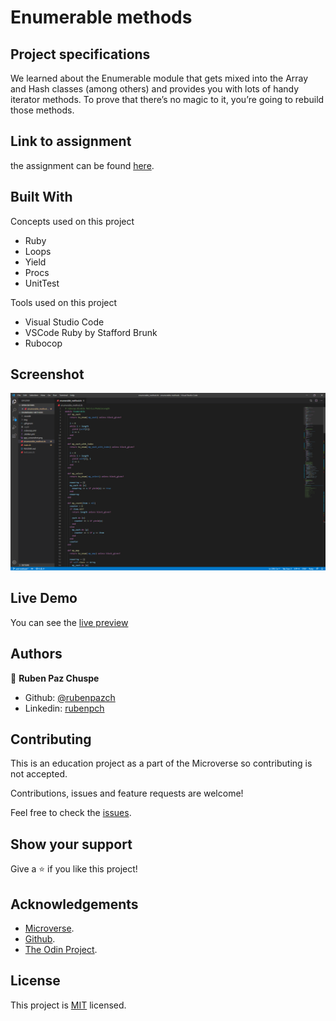 # Enumerable methods

## Project specifications

We learned about the Enumerable module that gets mixed into the Array and Hash classes (among others) and provides you with lots of handy iterator methods. To prove that there’s no magic to it, you’re going to rebuild those methods.


## Link to assignment

the assignment can be found  [here](https://www.theodinproject.com/courses/ruby-programming/lessons/advanced-building-blocks).

## Built With

Concepts used on this project

- Ruby
- Loops
- Yield
- Procs
- UnitTest

Tools used on this project

- Visual Studio Code
- VSCode Ruby by Stafford Brunk
- Rubocop


## Screenshot

![screenshot](./img/app_screenshot.png)

## Live Demo

You can see the [live preview](https://repl.it/@RubenPaz/enumerable-methods)


## Authors

👤 **Ruben Paz Chuspe**

- Github: [@rubenpazch](https://github.com/rubenpazch)
- Linkedin: [rubenpch](https://www.linkedin.com/in/rubenpch/)


## Contributing

This is an education project as a part of the Microverse so contributing is not accepted. 

Contributions, issues and feature requests are welcome!

Feel free to check the [issues](https://github.com/rubenpazch/capstone-conference-page/issues).

## Show your support

Give a ⭐️ if you like this project!

## Acknowledgements

+ [Microverse](https://www.microverse.org/).
+ [Github](http://github.com/).
+ [The Odin Project](theodinproject.com/).

## License

This project is [MIT](lic.url) licensed.

